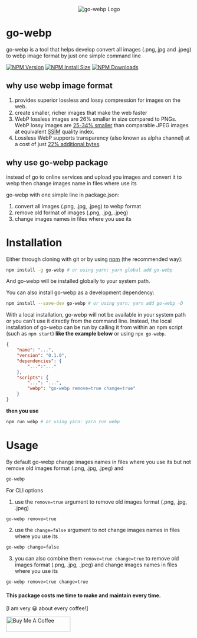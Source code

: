 <p align="center">
  <img src="https://github.com/kirwa-KO/go-webp/blob/main/go-webp-logo.png" alt="go-webp Logo">
</p>

# go-webp

go-webp is a tool that helps develop convert all images (.png,.jpg and .jpeg) to webp image format by just one simple command line
  
  [![NPM Version][npm-version-image]][npm-url]
  [![NPM Install Size][npm-install-size-image]][npm-install-size-url]
  [![NPM Downloads][npm-downloads-image]][npm-downloads-url]
  
## why use webp image format
1. provides superior lossless and lossy compression for images on the web.
2. create smaller, richer images that make the web faster
3. WebP lossless images are 26% smaller in size compared to PNGs. WebP lossy images are [25-34% smaller](https://developers.google.com/speed/webp/docs/webp_study) than comparable JPEG images at equivalent [SSIM](https://en.wikipedia.org/wiki/Structural_similarity) quality index.
4. Lossless WebP supports transparency (also known as alpha channel) at a cost of just [22% additional bytes](https://developers.google.com/speed/webp/docs/webp_lossless_alpha_study#results).

## why use go-webp package

instead of go to online services and upload you images and convert it to webp then change images name in files where use its

go-webp with one simple line in package.json:
1. convert all images (.png, .jpg, .jpeg) to webp format
2. remove old format of images (.png, .jpg, .jpeg)
3. change images names in files where you use its

# Installation

Either through cloning with git or by using [npm](http://npmjs.org) (the recommended way):
```bash
npm install -g go-webp # or using yarn: yarn global add go-webp
```

And go-webp will be installed globally to your system path.

You can also install go-webp as a development dependency:

```bash
npm install --save-dev go-webp # or using yarn: yarn add go-webp -D
```

With a local installation, go-webp will not be available in your system path or you can't use it directly from the command line. Instead, the local installation of go-webp can be run by calling it from within an npm script (such as `npm start`) **like the example below** or using `npx go-webp`.

```json
{
	"name": "...",
	"version": "0.1.0",
	"dependencies": {
		"...":"..."
	},
	"scripts": {
		"...": "...",
		"webp": "go-webp remove=true change=true"
	}
}
```

**then you use**

```bash
npm run webp # or using yarn: yarn run webp
```

# Usage

By default go-webp change images names in files where you use its but not remove old images format (.png, .jpg, .jpeg) and

```bash
go-webp
```

For CLI options
1. use the `remove=true` argument to remove old images format (.png, .jpg, .jpeg)
```bash
go-webp remove=true
```

2. use the `change=false` argument to not change images names in files where you use its
```bash
go-webp change=false
```

3. you can also combine them `remove=true change=true` to remove old images format (.png, .jpg, .jpeg) and change images names in files where you use its
```bash
go-webp remove=true change=true
```

#### This package costs me time to make and maintain every time.
[I am very 😀 about every coffee!]

<a href="https://www.buymeacoffee.com/imranbaali" target="_blank"><img src="https://cdn.buymeacoffee.com/buttons/v2/default-yellow.png" alt="Buy Me A Coffee" height="41" width="174"></a>

[npm-downloads-image]: https://badgen.net/npm/dm/go-webp
[npm-downloads-url]: https://npmcharts.com/compare/go-webp?minimal=true
[npm-install-size-image]: https://badgen.net/packagephobia/install/go-webp
[npm-install-size-url]: https://packagephobia.com/result?p=go-webp
[npm-url]: https://www.npmjs.com/package/go-webp
[npm-version-image]: https://badgen.net/npm/v/go-webp

